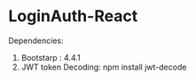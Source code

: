 # LoginAuth-React
Dependencies:
1. Bootstarp : 4.4.1
2. JWT token Decoding: npm install jwt-decode

